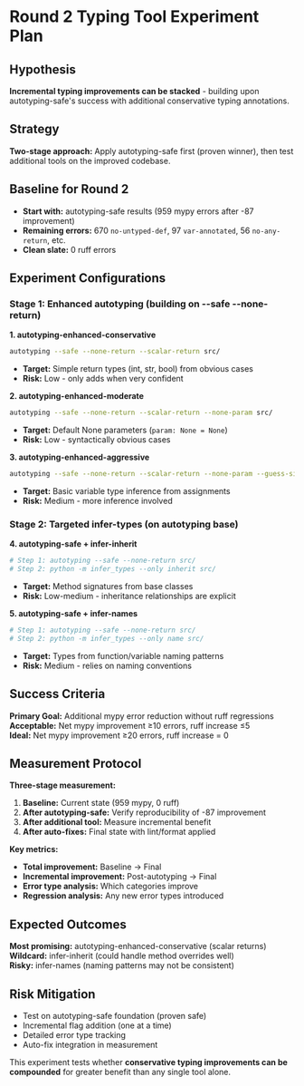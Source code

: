 # Round 2 Typing Tool Experiment Plan

## Hypothesis
**Incremental typing improvements can be stacked** - building upon autotyping-safe's success with additional conservative typing annotations.

## Strategy
**Two-stage approach:** Apply autotyping-safe first (proven winner), then test additional tools on the improved codebase.

## Baseline for Round 2
- **Start with:** autotyping-safe results (959 mypy errors after -87 improvement)
- **Remaining errors:** 670 `no-untyped-def`, 97 `var-annotated`, 56 `no-any-return`, etc.
- **Clean slate:** 0 ruff errors

## Experiment Configurations

### Stage 1: Enhanced autotyping (building on --safe --none-return)

**1. autotyping-enhanced-conservative**
```bash
autotyping --safe --none-return --scalar-return src/
```
- **Target:** Simple return types (int, str, bool) from obvious cases
- **Risk:** Low - only adds when very confident

**2. autotyping-enhanced-moderate** 
```bash
autotyping --safe --none-return --scalar-return --none-param src/
```
- **Target:** Default None parameters (`param: None = None`)
- **Risk:** Low - syntactically obvious cases

**3. autotyping-enhanced-aggressive**
```bash
autotyping --safe --none-return --scalar-return --none-param --guess-simple src/
```
- **Target:** Basic variable type inference from assignments
- **Risk:** Medium - more inference involved

### Stage 2: Targeted infer-types (on autotyping base)

**4. autotyping-safe + infer-inherit**
```bash
# Step 1: autotyping --safe --none-return src/
# Step 2: python -m infer_types --only inherit src/
```
- **Target:** Method signatures from base classes
- **Risk:** Low-medium - inheritance relationships are explicit

**5. autotyping-safe + infer-names**
```bash
# Step 1: autotyping --safe --none-return src/
# Step 2: python -m infer_types --only name src/
```
- **Target:** Types from function/variable naming patterns
- **Risk:** Medium - relies on naming conventions

## Success Criteria

**Primary Goal:** Additional mypy error reduction without ruff regressions  
**Acceptable:** Net mypy improvement ≥10 errors, ruff increase ≤5  
**Ideal:** Net mypy improvement ≥20 errors, ruff increase = 0  

## Measurement Protocol

**Three-stage measurement:**
1. **Baseline:** Current state (959 mypy, 0 ruff)
2. **After autotyping-safe:** Verify reproducibility of -87 improvement  
3. **After additional tool:** Measure incremental benefit
4. **After auto-fixes:** Final state with lint/format applied

**Key metrics:**
- **Total improvement:** Baseline → Final
- **Incremental improvement:** Post-autotyping → Final  
- **Error type analysis:** Which categories improve
- **Regression analysis:** Any new error types introduced

## Expected Outcomes

**Most promising:** autotyping-enhanced-conservative (scalar returns)  
**Wildcard:** infer-inherit (could handle method overrides well)  
**Risky:** infer-names (naming patterns may not be consistent)

## Risk Mitigation

- Test on autotyping-safe foundation (proven safe)
- Incremental flag addition (one at a time)
- Detailed error type tracking
- Auto-fix integration in measurement

This experiment tests whether **conservative typing improvements can be compounded** for greater benefit than any single tool alone.
